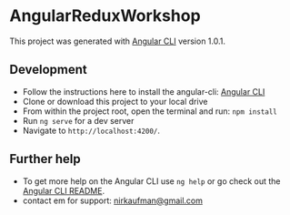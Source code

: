 # AngularReduxWorkshop

This project was generated with [Angular CLI](https://github.com/angular/angular-cli) version 1.0.1.


## Development 
- Follow the instructions here to install the angular-cli: [Angular CLI](https://github.com/angular/angular-cli)
- Clone or download this project to your local drive
- From within the project root, open the terminal and run: `npm install` 
- Run `ng serve` for a dev server 
- Navigate to `http://localhost:4200/`. 


## Further help
- To get more help on the Angular CLI use `ng help` or go check out the [Angular CLI README](https://github.com/angular/angular-cli/blob/master/README.md).
- contact em for support: nirkaufman@gmail.com

